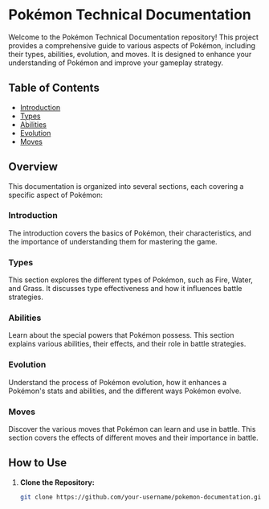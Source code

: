 # Pokémon Technical Documentation

Welcome to the Pokémon Technical Documentation repository! This project provides a comprehensive guide to various aspects of Pokémon, including their types, abilities, evolution, and moves. It is designed to enhance your understanding of Pokémon and improve your gameplay strategy.

## Table of Contents

- [Introduction](#introduction)
- [Types](#types)
- [Abilities](#abilities)
- [Evolution](#evolution)
- [Moves](#moves)

## Overview

This documentation is organized into several sections, each covering a specific aspect of Pokémon:

### Introduction

The introduction covers the basics of Pokémon, their characteristics, and the importance of understanding them for mastering the game.

### Types

This section explores the different types of Pokémon, such as Fire, Water, and Grass. It discusses type effectiveness and how it influences battle strategies.

### Abilities

Learn about the special powers that Pokémon possess. This section explains various abilities, their effects, and their role in battle strategies.

### Evolution

Understand the process of Pokémon evolution, how it enhances a Pokémon's stats and abilities, and the different ways Pokémon evolve.

### Moves

Discover the various moves that Pokémon can learn and use in battle. This section covers the effects of different moves and their importance in battle.

## How to Use

1. **Clone the Repository:**
   ```bash
   git clone https://github.com/your-username/pokemon-documentation.git
